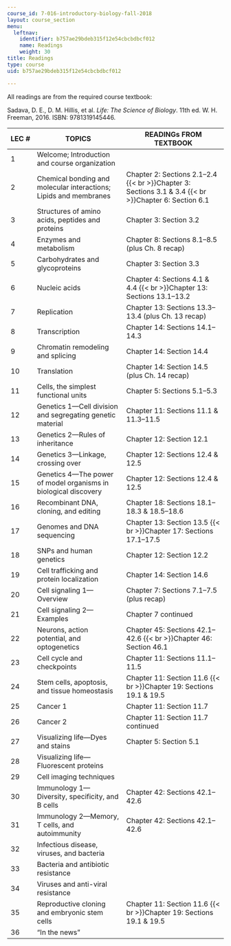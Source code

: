 ```yaml
---
course_id: 7-016-introductory-biology-fall-2018
layout: course_section
menu:
  leftnav:
    identifier: b757ae29bdeb315f12e54cbcbdbcf012
    name: Readings
    weight: 30
title: Readings
type: course
uid: b757ae29bdeb315f12e54cbcbdbcf012

---
```


All readings are from the required course textbook:

Sadava, D. E., D. M. Hillis, et al. _Life: The Science of Biology_. 11th ed. W. H. Freeman, 2016. ISBN: 9781319145446.

| LEC # | TOPICS | READINGs FROM TEXTBOOK |
| --- | --- | --- |
| 1 | Welcome; Introduction and course organization | &nbsp; |
| 2 | Chemical bonding and molecular interactions; Lipids and membranes | Chapter 2: Sections 2.1–2.4  {{< br >}}Chapter 3: Sections 3.1 & 3.4  {{< br >}}Chapter 6: Section 6.1 |
| 3 | Structures of amino acids, peptides and proteins | Chapter 3: Section 3.2 |
| 4 | Enzymes and metabolism | Chapter 8: Sections 8.1–8.5 (plus Ch. 8 recap) |
| 5 | Carbohydrates and glycoproteins | Chapter 3: Section 3.3 |
| 6 | Nucleic acids | Chapter 4: Sections 4.1 & 4.4  {{< br >}}Chapter 13: Sections 13.1–13.2 |
| 7 | Replication | Chapter 13: Sections 13.3–13.4 (plus Ch. 13 recap) |
| 8 | Transcription | Chapter 14: Sections 14.1–14.3 |
| 9 | Chromatin remodeling and splicing | Chapter 14: Section 14.4 |
| 10 | Translation | Chapter 14: Section 14.5 (plus Ch. 14 recap) |
| 11 | Cells, the simplest functional units | Chapter 5: Sections 5.1–5.3 |
| 12 | Genetics 1—Cell division and segregating genetic material | Chapter 11: Sections 11.1 & 11.3–11.5 |
| 13 | Genetics 2—Rules of inheritance | Chapter 12: Section 12.1 |
| 14 | Genetics 3—Linkage, crossing over | Chapter 12: Sections 12.4 & 12.5 |
| 15 | Genetics 4—The power of model organisms in biological discovery | Chapter 12: Sections 12.4 & 12.5 |
| 16 | Recombinant DNA, cloning, and editing | Chapter 18: Sections 18.1–18.3 & 18.5–18.6 |
| 17 | Genomes and DNA sequencing | Chapter 13: Section 13.5  {{< br >}}Chapter 17: Sections 17.1–17.5 |
| 18 | SNPs and human genetics | Chapter 12: Section 12.2 |
| 19 | Cell trafficking and protein localization | Chapter 14: Section 14.6 |
| 20 | Cell signaling 1—Overview | Chapter 7: Sections 7.1–7.5 (plus recap) |
| 21 | Cell signaling 2—Examples | Chapter 7 continued |
| 22 | Neurons, action potential, and optogenetics | Chapter 45: Sections 42.1–42.6  {{< br >}}Chapter 46: Section 46.1 |
| 23 | Cell cycle and checkpoints | Chapter 11: Sections 11.1–11.5 |
| 24 | Stem cells, apoptosis, and tissue homeostasis | Chapter 11: Section 11.6  {{< br >}}Chapter 19: Sections 19.1 & 19.5 |
| 25 | Cancer 1 | Chapter 11: Section 11.7 |
| 26 | Cancer 2 | Chapter 11: Section 11.7 continued |
| 27 | Visualizing life—Dyes and stains | Chapter 5: Section 5.1 |
| 28 | Visualizing life—Fluorescent proteins | &nbsp; |
| 29 | Cell imaging techniques | &nbsp; |
| 30 | Immunology 1—Diversity, specificity, and B cells | Chapter 42: Sections 42.1–42.6 |
| 31 | Immunology 2—Memory, T cells, and autoimmunity | Chapter 42: Sections 42.1–42.6 |
| 32 | Infectious disease, viruses, and bacteria | &nbsp; |
| 33 | Bacteria and antibiotic resistance | &nbsp; |
| 34 | Viruses and anti-viral resistance | &nbsp; |
| 35 | Reproductive cloning and embryonic stem cells | Chapter 11: Section 11.6  {{< br >}}Chapter 19: Sections 19.1 & 19.5 |
| 36 | “In the news” |